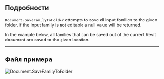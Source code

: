 ## Подробности
`Document.SaveFamilyToFolder` attempts to save all input families to the given folder. If the input family is not editable a null value will be returned.

In the example below, all families that can be saved out of the current Revit document are saved to the given location.
___
## Файл примера

![Document.SaveFamilyToFolder](./Revit.Application.Document.SaveFamilyToFolder_img.jpg)
